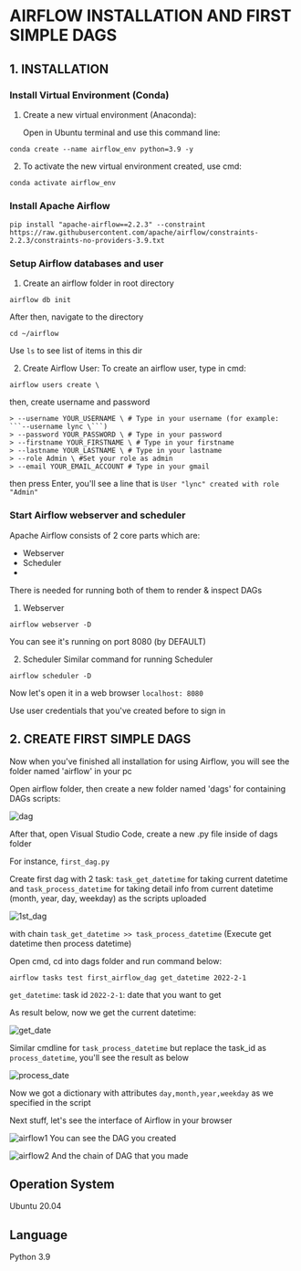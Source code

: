 # AIRFLOW INSTALLATION AND FIRST SIMPLE DAGS

## 1. INSTALLATION

### Install Virtual Environment (Conda)

   1. Create a new virtual environment (Anaconda):
   
      Open in Ubuntu terminal and use this command line:
   
   ```
   conda create --name airflow_env python=3.9 -y 
   ```
   2. To activate the new virtual environment created, use cmd:
   ```
   conda activate airflow_env
   ```
   
### Install Apache Airflow
   ```
   pip install "apache-airflow==2.2.3" --constraint https://raw.githubusercontent.com/apache/airflow/constraints-2.2.3/constraints-no-providers-3.9.txt
   ```
### Setup Airflow databases and user
   1. Create an airflow folder in root directory

   ```
   airflow db init
   ```
   After then, navigate to the directory
   
   ```
   cd ~/airflow
   ```
   Use ```ls``` to see list of items in this dir
   
   2. Create Airflow User:
   To create an airflow user, type in cmd:
   ```
   airflow users create \
   ```
   then, create username and password
   ```
   > --username YOUR_USERNAME \ # Type in your username (for example: ```--username lync \```)
   > --password YOUR_PASSWORD \ # Type in your password
   > --firstname YOUR_FIRSTNAME \ # Type in your firstname
   > --lastname YOUR_LASTNAME \ # Type in your lastname
   > --role Admin \ #Set your role as admin
   > --email YOUR_EMAIL_ACCOUNT # Type in your gmail
   ```
   then press Enter, you'll see a line that is  ```User "lync" created with role "Admin"```
   
### Start Airflow webserver and scheduler
   Apache Airflow consists of 2 core parts which are:
   * Webserver
   * Scheduler
   * 
   There is needed for running both of them to render & inspect DAGs
   1. Webserver
   ```
   airflow webserver -D
   ```
   You can see it's running on port 8080 (by DEFAULT) 
   
   2. Scheduler
   Similar command for running Scheduler
   ```
   airflow scheduler -D
   ```
   Now let's open it in a web browser ```localhost: 8080```
   
   Use user credentials that you've created before to sign in
   
## 2. CREATE FIRST SIMPLE DAGS

   Now when you've finished all installation for using Airflow, you will see the folder named 'airflow' in your pc
   
   Open airflow folder, then create a new folder named 'dags' for containing DAGs scripts:
    
![dag](https://user-images.githubusercontent.com/63545630/177286877-96c9f39a-44aa-49f0-9fc4-ab6aab539bc5.png)

   After that, open Visual Studio Code, create a new .py file inside of dags folder

For instance, ```first_dag.py```

Create first dag with 2 task: ```task_get_datetime``` for taking current datetime and ```task_process_datetime``` for taking detail info from current datetime (month, year, day, weekday) as the scripts uploaded

![1st_dag](https://user-images.githubusercontent.com/63545630/177289252-c2be0876-b2a5-4386-a3fc-92a68406d36c.png)

with chain ```task_get_datetime >> task_process_datetime``` (Execute get datetime then process datetime)

Open cmd, cd into dags folder and run command below:
```
airflow tasks test first_airflow_dag get_datetime 2022-2-1
```

```get_datetime```: task id
```2022-2-1```: date that you want to get

As result below, now we get the current datetime:

![get_date](https://user-images.githubusercontent.com/63545630/177291682-bebd6fd3-e8fd-4aec-b373-9f992d943ca5.png)

Similar cmdline for ```task_process_datetime``` but replace the task_id as ```process_datetime```, you'll see the result as below

![process_date](https://user-images.githubusercontent.com/63545630/177292111-8158946f-9ff6-4e57-aeeb-512e9066a77c.png)

Now we got a dictionary with attributes ```day,month,year,weekday``` as we specified in the script

Next stuff, let's see the interface of Airflow in your browser

![airflow1](https://user-images.githubusercontent.com/63545630/177292563-bffd55a0-de4b-42f4-a75a-a7620a9876de.png)
You can see the DAG you created

![airflow2](https://user-images.githubusercontent.com/63545630/177292614-e0d3aefa-0f12-41c0-982a-33ff1897b66b.png)
And the chain of DAG that you made

## Operation System
Ubuntu 20.04

## Language
Python 3.9














   
   

   
